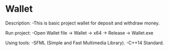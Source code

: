 # Wallet

Description:
-This is basic project wallet for deposit and withdraw money.

Run project:
-Open Wallet file -> Wallet -> x64 -> Release -> Wallet.exe

Using tools:
-SFML (Simple and Fast Multimedia Library).
-C++14 Standard.
